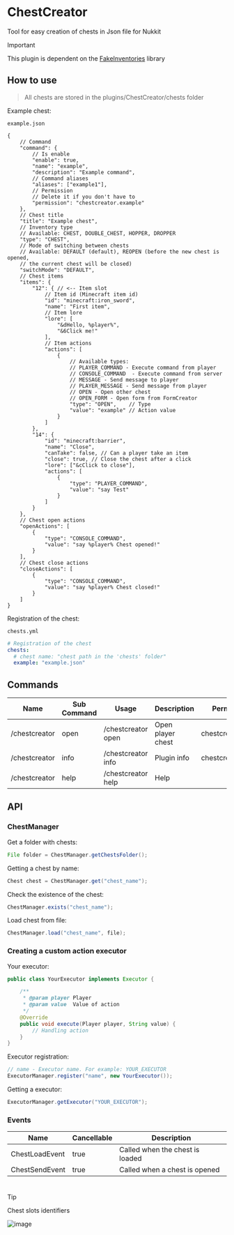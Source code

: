# ChestCreator
Tool for easy creation of chests in Json file for Nukkit

> [!IMPORTANT]
> This plugin is dependent on the [FakeInventories](https://github.com/IWareQ/FakeInventories) library

## How to use

> All chests are stored in the plugins/ChestCreator/chests folder

Example chest:

`example.json`
```json5
{
    // Command
    "command": {
        // Is enable
        "enable": true,
        "name": "example",
        "description": "Example command", 
        // Command aliases
        "aliases": ["example1"],
        // Permission
        // Delete it if you don't have to
        "permission": "chestcreator.example"
    },
    // Chest title
    "title": "Example chest",
    // Inventory type
    // Available: CHEST, DOUBLE_CHEST, HOPPER, DROPPER
    "type": "CHEST",
    // Mode of switching between chests
    // Available: DEFAULT (default), REOPEN (before the new chest is opened, 
    // the current chest will be closed)
    "switchMode": "DEFAULT",
    // Chest items
    "items": {
        "12": { // <-- Item slot
            // Item id (Minecraft item id)
            "id": "minecraft:iron_sword",
            "name": "First item",
            // Item lore
            "lore": [
                "&dHello, %player%",
                "&6Click me!"
            ],
            // Item actions
            "actions": [
                {
                    // Available types: 
                    // PLAYER_COMMAND - Execute command from player
                    // CONSOLE_COMMAND  - Execute command from server
                    // MESSAGE - Send message to player
                    // PLAYER_MESSAGE - Send message from player
                    // OPEN - Open other chest
                    // OPEN_FORM - Open form from FormCreator
                    "type": "OPEN",    // Type
                    "value": "example" // Action value
                }
            ]   
        },
        "14": {
            "id": "minecraft:barrier",
            "name": "Close",
            "canTake": false, // Can a player take an item
            "close": true, // Close the chest after a click
            "lore": ["&cClick to close"],
            "actions": [
                {
                    "type": "PLAYER_COMMAND",
                    "value": "say Test"
                }
            ]
        }
    },
    // Chest open actions
    "openActions": [
        {
            "type": "CONSOLE_COMMAND",
            "value": "say %player% Chest opened!"
        }
    ],
    // Chest close actions
    "closeActions": [
        {
            "type": "CONSOLE_COMMAND",
            "value": "say %player% Chest closed!"
        }
    ]
}
```
Registration of the chest:

`chests.yml`
```yml
# Registration of the chest
chests:
  # chest name: "chest path in the 'chests' folder"
  example: "example.json"
```

## Commands
| Name          | Sub Command | Usage                               | Description       | Permission        |
|---------------|-------------|-------------------------------------|-------------------|-------------------|
| /chestcreator | open        | /chestcreator open <chest> <player> | Open player chest | chestcreator.open |
| /chestcreator | info        | /chestcreator info                  | Plugin info       | chestcreator.info |
| /chestcreator | help        | /chestcreator help                  | Help              |                   |

## API
### ChestManager
Get a folder with chests:
```java
File folder = ChestManager.getChestsFolder();
```
Getting a chest by name:
```java
Chest chest = ChestManager.get("chest_name");
```
Check the existence of the chest:
```java
ChestManager.exists("chest_name");
```
Load chest from file:
```java
ChestManager.load("chest_name", file);
```

### Creating a custom action executor

Your executor:
```java
public class YourExecutor implements Executor {

    /**
     * @param player Player
     * @param value  Value of action
     */
    @Override
    public void execute(Player player, String value) {
        // Handling action
    }
}
```

Executor registration:
```java
// name - Executor name. For example: YOUR_EXECUTOR 
ExecutorManager.register("name", new YourExecutor());
```
Getting a executor:
```java
ExecutorManager.getExecutor("YOUR_EXECUTOR");
```

### Events
| Name           | Cancellable | Description                      |
|----------------|-------------|----------------------------------|
| ChestLoadEvent | true        | Called when the chest is loaded  |
| ChestSendEvent | true        | Called when a chest is opened    |

# 

> [!TIP]
> Chest slots identifiers
> 
> ![image](https://github.com/MEFRREEX/ChestCreator/assets/83061703/95e27994-0668-4654-b41c-d846148550f4)

